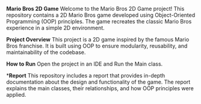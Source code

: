 **Mario Bros 2D Game**
Welcome to the Mario Bros 2D Game project! This repository contains a 2D Mario Bros game developed using Object-Oriented Programming (OOP) principles. 
The game recreates the classic Mario Bros experience in a simple 2D environment.

**Project Overview**
This project is a 2D game inspired by the famous Mario Bros franchise. It is built using OOP to ensure modularity, reusability, and maintainability of the codebase. 

**How to Run**
Open the project in an IDE and Run the Main class.

***Report**
This repository includes a report that provides in-depth documentation about the design and functionality of the game. 
The report explains the main classes, their relationships, and how OOP principles were applied.
